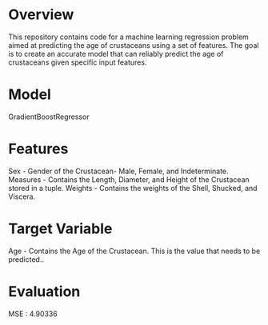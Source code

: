 # Overview
This repository contains code for a machine learning regression problem aimed at predicting the age of crustaceans using a set of features. The goal is to create an accurate model that can reliably predict the age of crustaceans given specific input features.

# Model
GradientBoostRegressor

# Features
Sex - Gender of the Crustacean- Male, Female, and Indeterminate.
Measures - Contains the Length, Diameter, and Height of the Crustacean stored in a tuple.
Weights - Contains the weights of the Shell, Shucked, and Viscera.

# Target Variable
Age - Contains the Age of the Crustacean. This is the value that needs to be predicted..

# Evaluation
MSE : 4.90336
